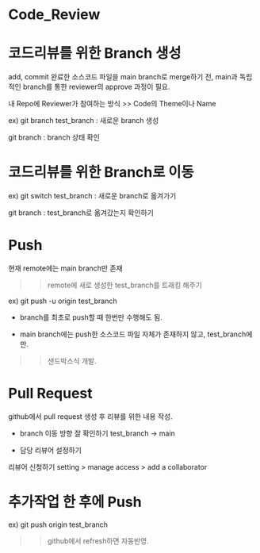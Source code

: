 # Code_Review

# 코드리뷰를 위한 Branch 생성
add, commit 완료한 소스코드 파일을 main branch로 merge하기 전,
main과 독립적인 branch를 통한  reviewer의 approve 과정이 필요.

내 Repo에 Reviewer가 참여하는 방식 >> Code의 Theme이나 Name

ex)
git branch test_branch : 새로운 branch 생성

git branch : branch 상태 확인

# 코드리뷰를 위한 Branch로 이동

ex)
git switch  test_branch : 새로운 branch로 옮겨가기

git branch : test_branch로 옮겨갔는지 확인하기

# Push

현재 remote에는 main branch만 존재
>> remote에 새로 생성한 test_branch를 트래킹 해주기

ex) git push -u origin test_branch

* branch를 최초로 push할 때 한번만 수행해도 됨.

* main branch에는 push한 소스코드 파일 자체가 존재하지 않고, test_branch에만.
>> 샌드박스식 개발.

# Pull Request

github에서 pull request 생성 후 리뷰를 위한 내용 작성.

* branch 이동 방향 잘 확인하기
test_branch -> main 

* 담당 리뷰어 설정하기

리뷰어 신청하기
setting > manage access > add a collaborator

# 추가작업 한 후에 Push

ex) git push origin test_branch

>> github에서 refresh하면 자동반영.
